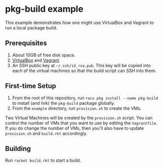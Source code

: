 # pkg-build example

This example demonstrates how one might use VirtualBox and Vagrant to
run a local package build.

## Prerequisites

1. About 10GB of free disk space.
1. [VirtualBox] and [Vagrant].
1. An SSH public key at `~/.ssh/id_rsa.pub`.  This key will be copied
   into each of the virtual machines so that the build script can SSH
   into them.

## First-time Setup

1. From the root of this repository, run `raco pkg install --name
   pkg-build` to install (and link) the `pkg-build` package globally.
1. From the `example` directory, run `provision.sh` to create the VMs.

Two Virtual Machines will be created by the `provision.sh` script.
You can control the number of VMs that you want to use by editing the
`Vagrantfile`.  If you do change the number of VMs, then you'll also
have to update `provision.sh` and `build.rkt` accordingly.

## Building

Run `racket build.rkt` to start a build.


[VirtualBox]: https://www.virtualbox.org/
[Vagrant]: https://www.vagrantup.com/
